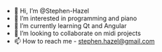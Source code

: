 - 👋 Hi, I’m @Stephen-Hazel
- 👀 I’m interested in programming and piano
- 🌱 I’m currently learning Qt and Angular
- 💞️ I’m looking to collaborate on midi projects
- 📫 How to reach me - stephen.hazel@gmail.com
